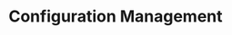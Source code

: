 ---
title: Configuration Management
linkTitle: "Configuration Management"
description: "형상관리도구(소스관리도구)의 개념과 특징, 종류에 대하여 설명한다."
url: /egovframe-development/configuration-management-tool/configuration-management/
menu:
  depth:
    weight: 1
    parent: "configuration-management-tool"
    identifier: "configuration-management"
---